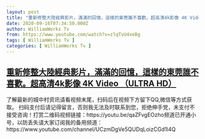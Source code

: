 ```yaml
---
layout: post
title: "重新修整大陸經典影片，滿滿的回憶，這樣的東莞誰不喜歡。超高清4k影像 4K Video （ULTRA HD）"
date: 2020-09-16T07:34:50.000Z
author: WilliamWorks Tv
from: https://www.youtube.com/watch?v=zlqTvU4xeBg
tags: [ WilliamWorks Tv ]
categories: [ WilliamWorks Tv ]
---
```

<!--1600241690000-->
[重新修整大陸經典影片，滿滿的回憶，這樣的東莞誰不喜歡。超高清4k影像 4K Video （ULTRA HD）](https://www.youtube.com/watch?v=zlqTvU4xeBg)
------

<div>
了解最新的城中村资讯请看视频末尾，扫码后在视频下方留下QQ,微信等方式获取。 扫码支付后请记得留言，否则我无法及时联系到您，拒绝伸手党，未支付不接受咨询！打赏二维码视频链接：https://youtu.be/qaZFvgEOzho频道已开通小号，以防丢失请大家订阅我的备用频道：https://www.youtube.com/channel/UCzmDgVe5QUDqLoizCGd1l4Q
</div>
